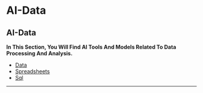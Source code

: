 # AI-Data

## AI-Data

**In This Section, You Will Find AI Tools And Models Related To Data Processing And Analysis.**

- [Data](Data.md)
- [Spreadsheets](Spreadsheets.md)
- [Sql](Sql.md)

---

